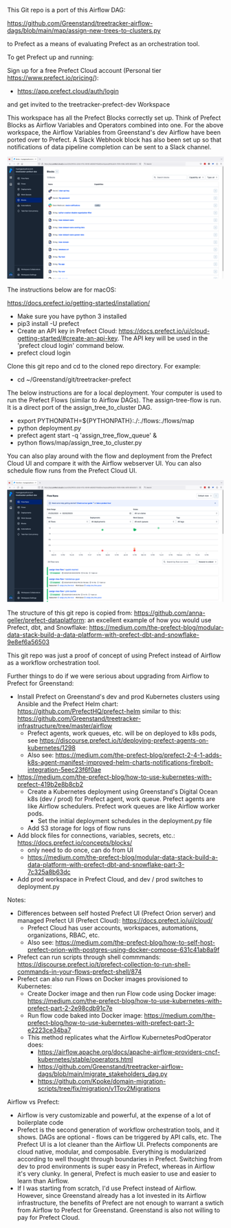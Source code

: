 This Git repo is a port of this Airflow DAG:

https://github.com/Greenstand/treetracker-airflow-dags/blob/main/map/assign-new-trees-to-clusters.py

to Prefect as a means of evaluating Prefect as an orchestration tool.

To get Prefect up and running:

Sign up for a free Prefect Cloud account (Personal tier https://www.prefect.io/pricing/):

- https://app.prefect.cloud/auth/login

and get invited to the treetracker-prefect-dev Workspace

This workspace has all the Prefect Blocks correctly set up. Think of Prefect Blocks as Airflow Variables and Operators combined into one. For the above workspace, the Airflow Variables from Greenstand's dev Airflow have been ported over to Prefect. A Slack Webhook block has also been set up so that notifications of data pipeline completion can be sent to a Slack channel.

![alt text](https://github.com/huang-pan/treetracker-prefect/blob/master/prefect%20blocks.png?raw=true)


The instructions below are for macOS:

https://docs.prefect.io/getting-started/installation/
- Make sure you have python 3 installed
- pip3 install -U prefect
- Create an API key in Prefect Cloud: https://docs.prefect.io/ui/cloud-getting-started/#create-an-api-key. The API key will be used in the 'prefect cloud login' command below.
- prefect cloud login

Clone this git repo and cd to the cloned repo directory. For example:

- cd ~/Greenstand/git/treetracker-prefect

The below instructions are for a local deployment. Your computer is used to run the Prefect Flows (similar to Airflow DAGs). The assign-tree-flow is run. It is a direct port of the assign_tree_to_cluster DAG.
- export PYTHONPATH=${PYTHONPATH}:./:./flows:./flows/map
- python deployment.py
- prefect agent start -q 'assign_tree_flow_queue' &
- python flows/map/assign_tree_to_cluster.py

You can also play around with the flow and deployment from the Prefect Cloud UI and compare it with the Airflow webserver UI. You can also schedule flow runs from the Prefect Cloud UI.

![alt text](https://github.com/huang-pan/treetracker-prefect/blob/master/prefect%20flow%20runs.png?raw=true)


The structure of this git repo is copied from: https://github.com/anna-geller/prefect-dataplatform: an excellent example of how you would use Prefect, dbt, and Snowflake: https://medium.com/the-prefect-blog/modular-data-stack-build-a-data-platform-with-prefect-dbt-and-snowflake-9e8ef6a56503

This git repo was just a proof of concept of using Prefect instead of Airflow as a workflow orchestration tool.

Further things to do if we were serious about upgrading from Airflow to Prefect for Greenstand:

- Install Prefect on Greenstand's dev and prod Kubernetes clusters using Ansible and the Prefect Helm chart: https://github.com/PrefectHQ/prefect-helm similar to this: https://github.com/Greenstand/treetracker-infrastructure/tree/master/airflow
  - Prefect agents, work queues, etc. will be on deployed to k8s pods, see https://discourse.prefect.io/t/deploying-prefect-agents-on-kubernetes/1298
  - Also see: https://medium.com/the-prefect-blog/prefect-2-4-1-adds-k8s-agent-manifest-improved-helm-charts-notifications-firebolt-integration-5eec23f6f0ae
- https://medium.com/the-prefect-blog/how-to-use-kubernetes-with-prefect-419b2e8b8cb2
    - Create a Kubernetes deployment using Greenstand's Digital Ocean k8s (dev / prod) for Prefect agent, work queue. Prefect agents are like Airflow schedulers. Prefect work queues are like Airflow worker pods.
	    - Set the initial deployment schedules in the deployment.py file
    - Add S3 storage for logs of flow runs
- Add block files for connections, variables, secrets, etc.: https://docs.prefect.io/concepts/blocks/
	- only need to do once, can do from UI
	- https://medium.com/the-prefect-blog/modular-data-stack-build-a-data-platform-with-prefect-dbt-and-snowflake-part-3-7c325a8b63dc
- Add prod workspace in Prefect Cloud, and dev / prod switches to deployment.py

Notes:
- Differences between self hosted Prefect UI (Prefect Orion server) and managed Prefect UI (Prefect Cloud): https://docs.prefect.io/ui/cloud/
	- Prefect Cloud has user accounts, workspaces, automations, organizations, RBAC, etc.
	- Also see: https://medium.com/the-prefect-blog/how-to-self-host-prefect-orion-with-postgres-using-docker-compose-631c41ab8a9f
- Prefect can run scripts through shell commmands: https://discourse.prefect.io/t/prefect-collection-to-run-shell-commands-in-your-flows-prefect-shell/874
- Prefect can also run Flows on Docker images provisioned to Kubernetes: 
  - Create Docker image and then run Flow code using Docker image: https://medium.com/the-prefect-blog/how-to-use-kubernetes-with-prefect-part-2-2e98cdb91c7e
  - Run flow code baked into Docker image: https://medium.com/the-prefect-blog/how-to-use-kubernetes-with-prefect-part-3-e2223ce34ba7
  - This method replicates what the Airflow KubernetesPodOperator does: 
  	- https://airflow.apache.org/docs/apache-airflow-providers-cncf-kubernetes/stable/operators.html
	- https://github.com/Greenstand/treetracker-airflow-dags/blob/main/migrate_stakeholders_dag.py
	- https://github.com/Kpoke/domain-migration-scripts/tree/fix/migration/v1Tov2Migrations


Airflow vs Prefect:
- Airflow is very customizable and powerful, at the expense of a lot of boilerplate code
- Prefect is the second generation of workflow orchestration tools, and it shows. DAGs are optional - flows can be triggered by API calls, etc. The Prefect UI is a lot cleaner than the Airflow UI. Prefects components are cloud native, modular, and composable. Everything is modularized according to well thought through boundaries in Prefect. Switching from dev to prod environments is super easy in Prefect, whereas in Airflow it's very clunky. In general, Prefect is much easier to use and easier to learn than Airflow.
- If I was starting from scratch, I'd use Prefect instead of Airflow. However, since Greenstand already has a lot invested in its Airflow infrastructure, the benefits of Prefect are not enough to warrant a swtich from Airflow to Prefect for Greenstand. Greenstand is also not willing to pay for Prefect Cloud.
